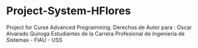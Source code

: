# Project-System-HFlores
Project for Curse Advanced Programming.
Derechos de Autor para : Oscar Alvarado Quiroga
Estudiantes de la Carrera Profesional de Ingenieria de Sistemas - FIAU - USS
